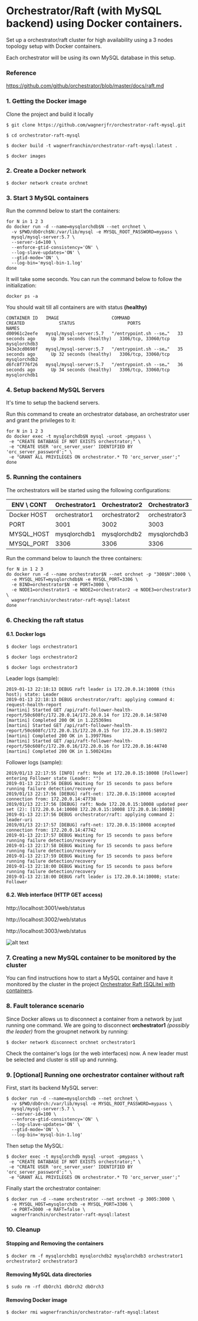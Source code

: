 # Orchestrator/Raft (with MySQL backend) using Docker containers.

Set up a orchestrator/raft cluster for high availability using a 3 nodes topology setup with Docker containers.

Each orchestrator will be using its own MySQL database in this setup.

### Reference
https://github.com/github/orchestrator/blob/master/docs/raft.md

### 1. Getting the Docker image

Clone the project and build it locally
```
$ git clone https://github.com/wagnerjfr/orchestrator-raft-mysql.git

$ cd orchestrator-raft-mysql

$ docker build -t wagnerfranchin/orchestrator-raft-mysql:latest .

$ docker images
```

### 2. Create a Docker network
```
$ docker network create orchnet
```

### 3. Start 3 MySQL containers
Run the commnd below to start the containers:
```
for N in 1 2 3
do docker run -d --name=mysqlorchdb$N --net orchnet \
  -v $PWD/dbOrch$N:/var/lib/mysql -e MYSQL_ROOT_PASSWORD=mypass \
  mysql/mysql-server:5.7 \
  --server-id=100 \
  --enforce-gtid-consistency='ON' \
  --log-slave-updates='ON' \
  --gtid-mode='ON' \
  --log-bin='mysql-bin-1.log'
done
```

It will take some seconds. You can run the command below to follow the initialization:
```
docker ps -a
```

You should wait till all containers are with status **(healthy)**
```console
CONTAINER ID   IMAGE                    COMMAND                  CREATED             STATUS                    PORTS                 NAMES
d00961c2eefe   mysql/mysql-server:5.7   "/entrypoint.sh --se…"   33 seconds ago      Up 30 seconds (healthy)   3306/tcp, 33060/tcp   mysqlorchdb3
343e3cd0698f   mysql/mysql-server:5.7   "/entrypoint.sh --se…"   35 seconds ago      Up 32 seconds (healthy)   3306/tcp, 33060/tcp   mysqlorchdb2
d6fc8f776f26   mysql/mysql-server:5.7   "/entrypoint.sh --se…"   36 seconds ago      Up 34 seconds (healthy)   3306/tcp, 33060/tcp   mysqlorchdb1
```

### 4. Setup backend MySQL Servers

It's time to setup the backend servers.

Run this command to create an orchestrator database, an orchestrator user and grant the privileges to it:
```
for N in 1 2 3
do docker exec -t mysqlorchdb$N mysql -uroot -pmypass \
 -e "CREATE DATABASE IF NOT EXISTS orchestrator;" \
 -e "CREATE USER 'orc_server_user' IDENTIFIED BY 'orc_server_password';" \
 -e "GRANT ALL PRIVILEGES ON orchestrator.* TO 'orc_server_user';"
done
```

### 5. Running the containers

The orchestrators will be started using the following configurations:

|  ENV \ CONT   | Orchestrator1 | Orchestrator2 | Orchestrator3 |
| ------------- | ------------- | ------------- | ------------- |
| Docker HOST   | orchestrator1 | orchestrator2 | orchestrator3 |
| PORT          | 3001          | 3002          | 3003          |
| MYSQL_HOST    | mysqlorchdb1  | mysqlorchdb2  | mysqlorchdb3  |
| MYSQL_PORT    | 3306          | 3306          | 3306          |


Run the command below to launch the three containers:
```
for N in 1 2 3
do docker run -d --name orchestrator$N --net orchnet -p "300$N":3000 \
  -e MYSQL_HOST=mysqlorchdb$N -e MYSQL_PORT=3306 \
  -e BIND=orchestrator$N -e PORT=3000 \
  -e NODE1=orchestrator1 -e NODE2=orchestrator2 -e NODE3=orchestrator3 \
  wagnerfranchin/orchestrator-raft-mysql:latest
done
```

### 6. Checking the raft status

#### 6.1. Docker logs
```
$ docker logs orchestrator1
```
```
$ docker logs orchestrator2
```
```
$ docker logs orchestrator3
```

Leader logs (sample):
```console
2019-01-13 22:18:13 DEBUG raft leader is 172.20.0.14:10008 (this host); state: Leader
2019-01-13 22:18:13 DEBUG orchestrator/raft: applying command 4: request-health-report
[martini] Started GET /api/raft-follower-health-report/50c608fc/172.20.0.14/172.20.0.14 for 172.20.0.14:58740
[martini] Completed 200 OK in 1.225369ms
[martini] Started GET /api/raft-follower-health-report/50c608fc/172.20.0.15/172.20.0.15 for 172.20.0.15:58972
[martini] Completed 200 OK in 1.399776ms
[martini] Started GET /api/raft-follower-health-report/50c608fc/172.20.0.16/172.20.0.16 for 172.20.0.16:44740
[martini] Completed 200 OK in 1.500241ms
```

Follower logs (sample):
```console
2019/01/13 22:17:55 [INFO] raft: Node at 172.20.0.15:10008 [Follower] entering Follower state (Leader: "")
2019-01-13 22:17:56 DEBUG Waiting for 15 seconds to pass before running failure detection/recovery
2019/01/13 22:17:56 [DEBUG] raft-net: 172.20.0.15:10008 accepted connection from: 172.20.0.14:47738
2019/01/13 22:17:56 [DEBUG] raft: Node 172.20.0.15:10008 updated peer set (2): [172.20.0.14:10008 172.20.0.15:10008 172.20.0.16:10008]
2019-01-13 22:17:56 DEBUG orchestrator/raft: applying command 2: leader-uri
2019/01/13 22:17:57 [DEBUG] raft-net: 172.20.0.15:10008 accepted connection from: 172.20.0.14:47742
2019-01-13 22:17:57 DEBUG Waiting for 15 seconds to pass before running failure detection/recovery
2019-01-13 22:17:58 DEBUG Waiting for 15 seconds to pass before running failure detection/recovery
2019-01-13 22:17:59 DEBUG Waiting for 15 seconds to pass before running failure detection/recovery
2019-01-13 22:18:00 DEBUG Waiting for 15 seconds to pass before running failure detection/recovery
2019-01-13 22:18:00 DEBUG raft leader is 172.20.0.14:10008; state: Follower
```

#### 6.2. Web interface (HTTP GET access)
http://localhost:3001/web/status

http://localhost:3002/web/status

http://localhost:3003/web/status

![alt text](https://github.com/wagnerjfr/orchestrator-raft-mysql/blob/master/figures/figure1.png)

### 7. Creating a new MySQL container to be monitored by the cluster

You can find instructions how to start a MySQL container and have it monitored by the cluster in the project [Orchestrator Raft (SQLite) with containers](https://github.com/wagnerjfr/orchestrator-raft-sqlite).

### 8. Fault tolerance scenario

Since Docker allows us to disconnect a container from a network by just running one command. We are going to disconnect **orchestrator1** *(possibly the leader)* from the groupnet network by running:
```
$ docker network disconnect orchnet orchestrator1
```
Check the container's logs (or the web interfaces) now. A new leader must be selected and cluster is still up and running.

### 9. [Optional] Running one orchestrator container without raft

First, start its backend MySQL server:
```
$ docker run -d --name=mysqlorchdb --net orchnet \
  -v $PWD/dbOrch:/var/lib/mysql -e MYSQL_ROOT_PASSWORD=mypass \
  mysql/mysql-server:5.7 \
  --server-id=100 \
  --enforce-gtid-consistency='ON' \
  --log-slave-updates='ON' \
  --gtid-mode='ON' \
  --log-bin='mysql-bin-1.log'
```

Then setup the MySQL:
```
$ docker exec -t mysqlorchdb mysql -uroot -pmypass \
 -e "CREATE DATABASE IF NOT EXISTS orchestrator;" \
 -e "CREATE USER 'orc_server_user' IDENTIFIED BY 'orc_server_password';" \
 -e "GRANT ALL PRIVILEGES ON orchestrator.* TO 'orc_server_user';"
```

Finally start the orchestrator container:
```
$ docker run -d --name orchestrator --net orchnet -p 3005:3000 \
  -e MYSQL_HOST=mysqlorchdb -e MYSQL_PORT=3306 \
  -e PORT=3000 -e RAFT=false \
  wagnerfranchin/orchestrator-raft-mysql:latest
```
### 10. Cleanup

#### Stopping and Removing the containers
```
$ docker rm -f mysqlorchdb1 mysqlorchdb2 mysqlorchdb3 orchestrator1 orchestrator2 orchestrator3
```

#### Removing MySQL data directories
```
$ sudo rm -rf dbOrch1 dbOrch2 dbOrch3
```

#### Removing Docker image
```
$ docker rmi wagnerfranchin/orchestrator-raft-mysql:latest
